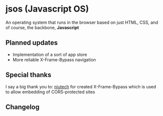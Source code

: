 # jsos (Javascript OS)
An operating system that runs in the browser based on just HTML, CSS, and of course, the backbone, <strong>Javascript</strong>

## Planned updates
* Implementation of a sort of app store
* More reliable X-Frame-Bypass navigation

## Special thanks
I say a big thank you to:
<a href="https://github.com/niutech">niutech</a> for created X-Frame-Bypass which is used to allow embedding of CORS-protected sites

## Changelog
